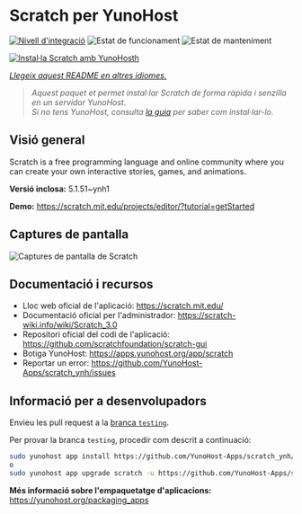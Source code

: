 <!--
N.B.: Aquest README ha estat generat automàticament per <https://github.com/YunoHost/apps/tree/master/tools/readme_generator>
NO s'ha de modificar manualment.
-->

# Scratch per YunoHost

[![Nivell d'integració](https://apps.yunohost.org/badge/integration/scratch)](https://ci-apps.yunohost.org/ci/apps/scratch/)
![Estat de funcionament](https://apps.yunohost.org/badge/state/scratch)
![Estat de manteniment](https://apps.yunohost.org/badge/maintained/scratch)

[![Instal·la Scratch amb YunoHosth](https://install-app.yunohost.org/install-with-yunohost.svg)](https://install-app.yunohost.org/?app=scratch)

*[Llegeix aquest README en altres idiomes.](./ALL_README.md)*

> *Aquest paquet et permet instal·lar Scratch de forma ràpida i senzilla en un servidor YunoHost.*  
> *Si no tens YunoHost, consulta [la guia](https://yunohost.org/install) per saber com instal·lar-lo.*

## Visió general

Scratch is a free programming language and online community where you can create your own interactive stories, games, and animations.

**Versió inclosa:** 5.1.51~ynh1

**Demo:** <https://scratch.mit.edu/projects/editor/?tutorial=getStarted>

## Captures de pantalla

![Captures de pantalla de Scratch](./doc/screenshots/800px-Scratch_3.0_Éditeur.png)

## Documentació i recursos

- Lloc web oficial de l'aplicació: <https://scratch.mit.edu/>
- Documentació oficial per l'administrador: <https://scratch-wiki.info/wiki/Scratch_3.0>
- Repositori oficial del codi de l'aplicació: <https://github.com/scratchfoundation/scratch-gui>
- Botiga YunoHost: <https://apps.yunohost.org/app/scratch>
- Reportar un error: <https://github.com/YunoHost-Apps/scratch_ynh/issues>

## Informació per a desenvolupadors

Envieu les pull request a la [branca `testing`](https://github.com/YunoHost-Apps/scratch_ynh/tree/testing).

Per provar la branca `testing`, procedir com descrit a continuació:

```bash
sudo yunohost app install https://github.com/YunoHost-Apps/scratch_ynh/tree/testing --debug
o
sudo yunohost app upgrade scratch -u https://github.com/YunoHost-Apps/scratch_ynh/tree/testing --debug
```

**Més informació sobre l'empaquetatge d'aplicacions:** <https://yunohost.org/packaging_apps>
